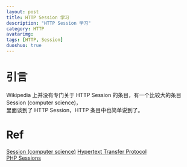 ```yaml
---
layout: post
title: HTTP Session 学习
description: "HTTP Session 学习"
category: HTTP
avatarimg: 
tags: [HTTP, Session]
duoshuo: true
---
```


# 引言

Wikipedia 上并没有专门关于 HTTP Session 的条目，有一个比较大的条目 Session (computer science)，  
里面谈到了 HTTP Session，HTTP 条目中也简单说到了。

# Ref
[Session (computer science)](https://en.wikipedia.org/wiki/Session_(computer_science))  
[Hypertext Transfer Protocol](https://en.wikipedia.org/wiki/Hypertext_Transfer_Protocol#HTTP_session)  
[PHP Sessions](http://w3school.com.cn/php/php_sessions.asp)  
